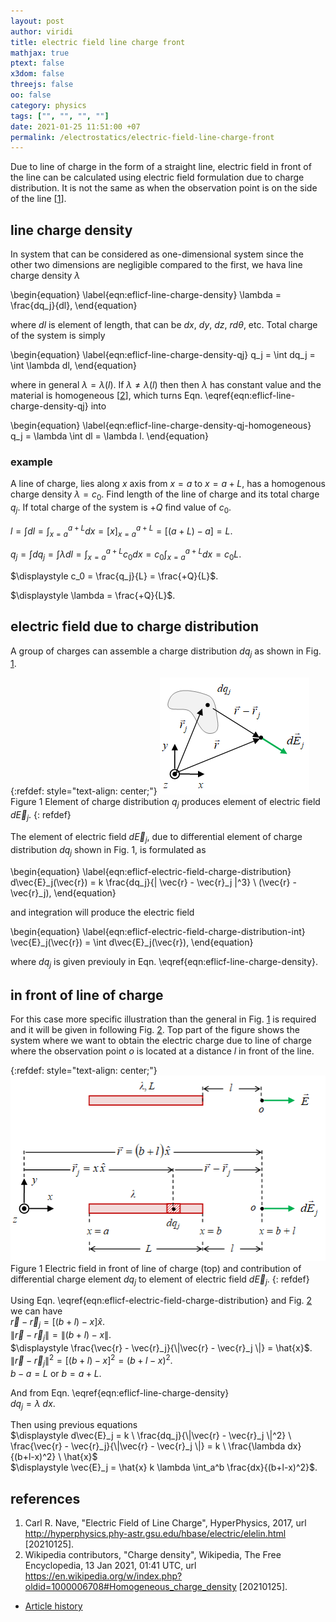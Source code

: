 ```yaml
---
layout: post
author: viridi
title: electric field line charge front
mathjax: true
ptext: false
x3dom: false
threejs: false
oo: false
category: physics
tags: ["", "", "", ""]
date: 2021-01-25 11:51:00 +07
permalink: /electrostatics/electric-field-line-charge-front
---
```

Due to line of charge in the form of a straight line, electric field in front of the line can be calculated using electric field formulation due to charge distribution. It is not the same as when the observation point is on the side of the line [[1](#ref1)].


## line charge density
In system that can be considered as one-dimensional system since the other two dimensions are negligible compared to the first, we hava line charge density $\lambda$

\begin{equation}
\label{eqn:eflicf-line-charge-density}
\lambda = \frac{dq_j}{dl},
\end{equation}

where $dl$ is element of length, that can be $dx$, $dy$, $dz$, $rd\theta$, etc. Total charge of the system is simply

\begin{equation}
\label{eqn:eflicf-line-charge-density-qj}
q_j = \int dq_j = \int \lambda dl,
\end{equation}

where in general $\lambda = \lambda(l)$. If $\lambda \ne \lambda(l)$ then then $\lambda$ has constant value and the material is homogeneous [[2](#ref2)], which turns Eqn. \eqref{eqn:eflicf-line-charge-density-qj} into

\begin{equation}
\label{eqn:eflicf-line-charge-density-qj-homogeneous}
q_j = \lambda \int dl = \lambda l.
\end{equation}

### example
A line of charge, lies along $x$ axis from $x = a$ to $x = a + L$, has a homogenous charge density $\lambda = c_0$. Find length of the line of charge and its total charge $q_j$. If total charge of the system is $+Q$ find value of $c_0$.

$\displaystyle l = \int dl = \int_{x = a}^{a + L} dx = [x]_{x = a}^{a + L} = [(a + L) - a] = L$.

$\displaystyle q_j = \int dq_j = \int \lambda dl = \int_{x = a}^{a + L} c_0 dx = c_0 \int_{x = a}^{a + L} dx = c_0 L$.

$\displaystyle c_0 = \frac{q_j}{L} = \frac{+Q}{L}$.

$\displaystyle \lambda = \frac{+Q}{L}$.


## electric field due to charge distribution
A group of charges can assemble a charge distribution $dq_j$ as shown in Fig. <a href="#fig:eflicf-electric-field-charge-distribution">1</a>.

{:refdef: style="text-align: center;"}
![..](/assets/img/phys/electrostatics/electric-field-charge-distribution.png)
<br />
Figure <a name="fig:eflicf-electric-field-charge-distribution">1</a> Element of charge distribution $q_j$ produces element of electric field $d\vec{E}_j$.
{: refdef}

The element of electric field $d\vec{E}_j$, due to differential element of charge distribution $dq_j$ shown in Fig. <a ref="#fig:eflicf-electric-field-charge-distribution">1</a>, is formulated as

\begin{equation}
\label{eqn:eflicf-electric-field-charge-distribution}
d\vec{E}_j(\vec{r}) = k \frac{dq_j}{\| \vec{r} - \vec{r}_j \|^3} \ (\vec{r} - \vec{r}_j),
\end{equation}

and integration will produce the electric field

\begin{equation}
\label{eqn:eflicf-electric-field-charge-distribution-int}
\vec{E}_j(\vec{r}) = \int d\vec{E}_j(\vec{r}),
\end{equation}

where $dq_j$ is given previouly in Eqn. \eqref{eqn:eflicf-line-charge-density}.


## in front of line of charge
For this case more specific illustration than the general in Fig. <a href="#fig:eflicf-electric-field-charge-distribution">1</a> is required and it will be given in following Fig. <a href="#fig:eflicf-electric-field-charge-distribution-front">2</a>. Top part of the figure shows the system where we want to obtain the electric charge due to line of charge where the observation point $o$ is located at a distance $l$ in front of the line.

{:refdef: style="text-align: center;"}
![..](/assets/img/phys/electrostatics/line/straight-line-charge-front.png)
<br />
Figure <a name="fig:eflicf-electric-field-charge-distribution-front">1</a> Electric field in front of line of charge (top) and contribution of differential charge element $dq_j$ to element of electric field $d\vec{E}_j$.
{: refdef}

Using Eqn. \eqref{eqn:eflicf-electric-field-charge-distribution} and Fig. <a href="#fig:eflicf-electric-field-charge-distribution-front">2</a> we can have \
$\vec{r} - \vec{r}_j = [(b+l) - x] \hat{x}$. \
$\|\vec{r} - \vec{r}_j \| = \|(b+l) - x\|$. \
$\displaystyle \frac{\vec{r} - \vec{r}_j}{\|\vec{r} - \vec{r}_j \|} = \hat{x}$. \
$\|\vec{r} - \vec{r}_j \|^2 =[(b+l) - x]^2 = (b+l-x)^2$. \
$b - a = L$ or $b = a + L$.

And from Eqn. \eqref{eqn:eflicf-line-charge-density} \
$dq_j = \lambda \ dx$.

Then using previous equations \
$\displaystyle d\vec{E}_j = k \ \frac{dq_j}{\|\vec{r} - \vec{r}_j \|^2} \ \frac{\vec{r} - \vec{r}_j}{\|\vec{r} - \vec{r}_j \|} = k \ \frac{\lambda dx}{(b+l-x)^2} \ \hat{x}$ \
$\displaystyle \vec{E}_j = \hat{x} k \lambda \int_a^b \frac{dx}{(b+l-x)^2}$.



## references
1. <a name="ref1"></a>Carl R. Nave, "Electric Field of Line Charge", HyperPhysics, 2017, url <http://hyperphysics.phy-astr.gsu.edu/hbase/electric/elelin.html> [20210125].
2. <a name="ref2"></a>Wikipedia contributors, "Charge density", Wikipedia, The Free Encyclopedia, 13 Jan 2021, 01:41 UTC, url <https://en.wikipedia.org/w/index.php?oldid=1000006708#Homogeneous_charge_density> [20210125].

+ [Article history](https://github.com/butiran/butiran.github.io/commits/master/_posts/phys/electrostatics/2021-01-25-electric-field-line-charge-front.md)
